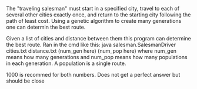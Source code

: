 The "traveling salesman" must start in a specified city, travel to each of several other cities exactly once, and return to the starting city following the path of least cost.
Using a genetic algorithm to create many generations one can determin the best route.

Given a list of cities and distance between them this program can determine the best route.
Ran in the cmd like this: java salesman.SalesmanDriver cities.txt distance.txt (num_gen here) (num_pop here)
where num_gen means how many generations and num_pop means how many populations in each generation. A population is a single route.

1000 is recommed for both numbers. Does not get a perfect answer but should be close

